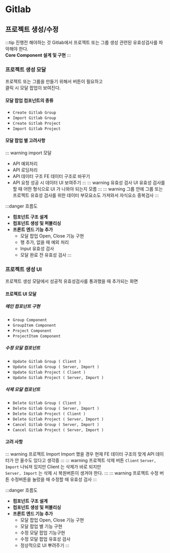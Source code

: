 # Gitlab


## 프로젝트 생성/수정

:::tip 진행전 해야하는 것
Gitlab에서 프로젝트 또는 그룹 생성 관련된 유효성검사를 파악해야 한다.    
**Core Component 설계 및 구현**
:::


### 프로젝트 생성 모달

프로젝트 또는 그룹을 만들기 위해서 버튼이 필요하고	    
  클릭 시 모달 팝업이 보여진다.
#### 모달 팝업 컴포넌트의 종류
- `Create Gitlab Group`
- `Import Gitlab Group`
- `Create Gitlab Project`
- `Import Gitlab Project`
#### 모달 팝업 별 고려사항
::: warning import 모달 
- API 예외처리 
- API 로딩처리
- API 데이터 구조 FE 데이터 구조로 바꾸기 
- API 요청 성공 시 데이터 UI 보여주기
:::
::: warning 유효성 검사 UI
유효성 검사를 할 때 어떤 형식으로 UI 가 나와야 되는지 모름
:::
::: warning 그룹 안에 그룹 또는 프로젝트
유효성 검사를 위한 데이터 부모요소도 가져와서 자식요소 중복검사
:::

:::danger 흐름도
  - **컴포넌트 구조 설계**
  - **컴포넌트 생성 및 퍼블리싱**
  - **프론트 엔드 기능 추가**
  	- 모달 팝업 Open, Close 기능 구현
  	- 행 추가, 없을 때 예외 처리
  	- Input 유효성 검사
  	- 모달 완료 전 유효성 검사
:::

### 프로젝트 생성 UI 
프로젝트 생성 모달에서 성공적 유효성검사를 통과했을 때 추가되는 화면
#### 프로젝트 UI 모달 
##### 메인 컴포넌트 구현
- `Group Component`
- `GroupItem Component`
- `Project Component`
- `ProjectItem Component`
##### 수정 모달 컴포넌트
- `Update Gitlab Group ( Client )`
- `Update Gitlab Group ( Server, Import )`
- `Update Gitlab Project ( Client )`
- `Update Gitlab Project ( Server, Import )`
##### 삭제 모달 컴포넌트
- `Delete Gitlab Group ( Client )`
- `Delete Gitlab Group ( Server, Import )`
- `Delete Gitlab Project ( Client )`
- `Delete Gitlab Project ( Server, Import )`
- `Cancel Gitlab Group ( Server, Import )`
- `Cancel Gitlab Project ( Server, Import )`
#### 고려 사항
::: warning 프로젝트 Import
Import 했을 경우 현재 FE 데이터 구조의 맞게 API 데이터가 안 올수도 있다고 생각중
:::
::: warning 프로젝트 삭제 버튼
`Client` `Server, Import` 나눠져 있지만 Client 는 삭제가 바로 되지만    
`Server, Import`  는 삭제 시 복원버튼이 생겨야 한다.
:::
::: warning 프로젝트 수정 버튼
수정버튼을 눌렀을 때 수정할 때 유효성 검사
:::

:::danger 흐름도
  - **컴포넌트 구조 설계**
  - **컴포넌트 생성 및 퍼블리싱**
  - **프론트 엔드 기능 추가**
  	- 모달 팝업 Open, Close 기능 구현
  	- 모달 팝업 별 기능 구현
  	- 수정 모달 팝업 기능구현 
  	- 수정 모달 팝업 유효성 검사
  	- 정상적으로 UI 뿌려주기
:::

<!-- ## 프로젝트 상세 -->